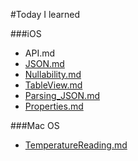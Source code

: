 #Today I learned

###iOS
* API.md
* <a href ="https://github.com/logicxd/til/blob/master/iOS/JSON.md">JSON.md</a>
* <a href="https://github.com/logicxd/til/blob/master/iOS/Nullability.md">Nullability.md</a>
* <a href="https://github.com/logicxd/til/blob/master/iOS/TableView.md">TableView.md</a>
* <a href="https://github.com/logicxd/til/blob/master/iOS/Parsing_JSON.md">Parsing_JSON.md</a>
* <a href ="https://github.com/logicxd/til/blob/master/iOS/Properties.md">Properties.md</a>

###Mac OS
* <a href="https://github.com/logicxd/til/blob/master/Mac%20OS/TemperatureReading.md">TemperatureReading.md</a>

